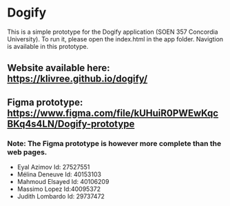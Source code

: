 # Dogify
This is a simple prototype for the Dogify application (SOEN 357 Concordia University).
To run it, please open the index.html in the app folder. Navigtion is available in this prototype.

## Website available here: https://klivree.github.io/dogify/

## Figma prototype: https://www.figma.com/file/kUHuiR0PWEwKqcBKq4s4LN/Dogify-prototype

### Note: The Figma prototype is however more complete than the web pages.

- Eyal Azimov Id: 27527551
- Mélina Deneuve Id: 40153103
- Mahmoud Elsayed Id: 40106209
- Massimo Lopez Id:40095372
- Judith Lombardo Id: 29737472

